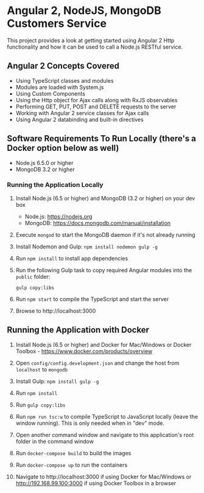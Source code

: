 # Angular 2, NodeJS, MongoDB Customers Service

This project provides a look at getting started using Angular 2 Http functionality and how it can be used
to call a Node.js RESTful service.  

## Angular 2 Concepts Covered

* Using TypeScript classes and modules
* Modules are loaded with System.js
* Using Custom Components
* Using the Http object for Ajax calls along with RxJS observables
* Performing GET, PUT, POST and DELETE requests to the server
* Working with Angular 2 service classes for Ajax calls
* Using Angular 2 databinding and built-in directives

## Software Requirements To Run Locally (there's a Docker option below as well)

* Node.js 6.5.0 or higher
* MongoDB 3.2 or higher

### Running the Application Locally

1. Install Node.js (6.5 or higher) and MongoDB (3.2 or higher) on your dev box

    * Node.js: https://nodejs.org
    * MongoDB: https://docs.mongodb.com/manual/installation

1. Execute `mongod` to start the MongoDB daemon if it's not already running

1. Install Nodemon and Gulp: `npm install nodemon gulp -g`

1. Run `npm install` to install app dependencies

1. Run the following Gulp task to copy required Angular modules into the `public` folder: 

    `gulp copy:libs`

1. Run `npm start` to compile the TypeScript and start the server

1. Browse to http://localhost:3000

## Running the Application with Docker

1. Install Node.js (6.5 or higher) and Docker for Mac/Windows or Docker Toolbox - https://www.docker.com/products/overview

1. Open `config/config.development.json` and change the host from `localhost` to `mongodb`

1. Install Gulp: `npm install gulp -g`

1. Run `npm install`

1. Run `gulp copy:libs`

1. Run `npm run tsc:w` to compile TypeScript to JavaScript locally (leave the window running). This is only needed when in "dev" mode.

1. Open another command window and navigate to this application's root folder in the command window

1. Run `docker-compose build` to build the images

1. Run `docker-compose up` to run the containers

1. Navigate to http://localhost:3000 if using Docker for Mac/Windows or http://192.168.99.100:3000 if using Docker Toolbox in a browser


